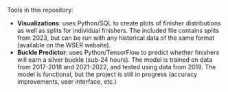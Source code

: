 Tools in this repository:

- **Visualizations**: uses Python/SQL to create plots of finisher distributions as well as splits for individual finishers. The included file contains splits from 2023, but can be run with any historical data of the same format (available on the WSER website).
- **Buckle Predictor**: uses Python/TensorFlow to predict whether finishers will earn a silver buckle (sub-24 hours). The model is trained on data from 2017-2018 and 2021-2022, and tested using data from 2019. The model is functional, but the project is still in progress (accuracy improvements, user interface, etc.)
